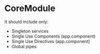 # CoreModule

It should include only:
- Singleton services
- Single Use Components (app.component)
- Single Use Directives (app.component)
- Global pipes
